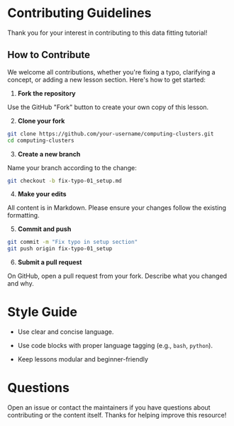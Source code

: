 # Contributing Guidelines
Thank you for your interest in contributing to this data fitting tutorial!
## How to Contribute
We welcome all contributions, whether you're fixing a typo, clarifying a concept, or adding a new lesson section. Here's how to get started:

1. **Fork the repository**

Use the GitHub "Fork" button to create your own copy of this lesson.

2. **Clone your fork**
```bash
git clone https://github.com/your-username/computing-clusters.git
cd computing-clusters
```

3. **Create a new branch**

Name your branch according to the change:
```bash
git checkout -b fix-typo-01_setup.md
```

4. **Make your edits**

All content is in Markdown. Please ensure your changes follow the existing formatting.

5. **Commit and push**
```bash
git commit -m "Fix typo in setup section"
git push origin fix-typo-01_setup
```

6. **Submit a pull request**

On GitHub, open a pull request from your fork. Describe what you changed and why.

# Style Guide
* Use clear and concise language.

* Use code blocks with proper language tagging (e.g., `bash`, `python`).

* Keep lessons modular and beginner-friendly

# Questions
Open an issue or contact the maintainers if you have questions about contributing or the content itself. Thanks for helping improve this resource!